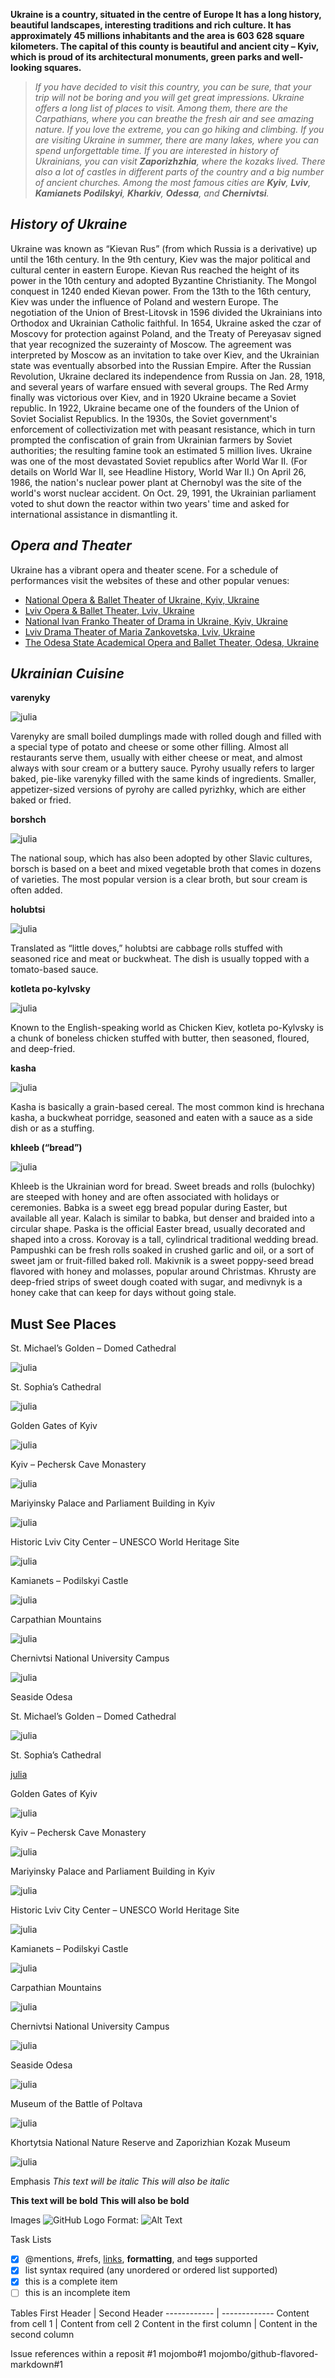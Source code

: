 __Ukraine is a country, situated in the centre of Europe
It has a long history, beautiful landscapes, interesting traditions and rich culture.
It has approximately 45 millions inhabitants and the area is 603 628 square kilometers.
The capital of this county is beautiful and ancient city – Kyiv, which is proud of its architectural monuments, green parks and well-looking squares.__

> _If you have decided to visit this country, you can be sure, that your trip will not be boring and you will get great impressions. 
Ukraine offers a long list of places to visit. 
Among them, there are the Carpathians, where you can breathe the fresh air and see amazing nature. If you love the extreme, you can go hiking and climbing. 
If you are visiting Ukraine in summer, there are many lakes, where you can spend unforgettable time. 
If you are interested in history of Ukrainians, you can visit **Zaporizhzhia**, where the kozaks lived. 
There also a lot of castles in different parts of the country and a big number of ancient churches. 
Among the most famous cities are **Kyiv**, **Lviv**, **Kamianets Podilskyi**, **Kharkiv**, **Odessa**, and **Chernivtsi**._

## *History of Ukraine*

Ukraine was known as “Kievan Rus” (from which Russia is a derivative) up until the 16th century. In the 9th century, Kiev was the major political and cultural center in eastern Europe. Kievan Rus reached the height of its power in the 10th century and adopted Byzantine Christianity. The Mongol conquest in 1240 ended Kievan power. From the 13th to the 16th century, Kiev was under the influence of Poland and western Europe. The negotiation of the Union of Brest-Litovsk in 1596 divided the Ukrainians into Orthodox and Ukrainian Catholic faithful. In 1654, Ukraine asked the czar of Moscovy for protection against Poland, and the Treaty of Pereyasav signed that year recognized the suzerainty of Moscow. The agreement was interpreted by Moscow as an invitation to take over Kiev, and the Ukrainian state was eventually absorbed into the Russian Empire.
After the Russian Revolution, Ukraine declared its independence from Russia on Jan. 28, 1918, and several years of warfare ensued with several groups. The Red Army finally was victorious over Kiev, and in 1920 Ukraine became a Soviet republic. In 1922, Ukraine became one of the founders of the Union of Soviet Socialist Republics. In the 1930s, the Soviet government's enforcement of collectivization met with peasant resistance, which in turn prompted the confiscation of grain from Ukrainian farmers by Soviet authorities; the resulting famine took an estimated 5 million lives. Ukraine was one of the most devastated Soviet republics after World War II. (For details on World War II, see Headline History, World War II.) On April 26, 1986, the nation's nuclear power plant at Chernobyl was the site of the world's worst nuclear accident. On Oct. 29, 1991, the Ukrainian parliament voted to shut down the reactor within two years' time and asked for international assistance in dismantling it.

## *Opera and Theater*

Ukraine has a vibrant opera and theater scene. For a schedule of performances visit the websites of these and other popular venues:
- [National Opera & Ballet Theater of Ukraine, Kyiv, Ukraine](https://www.opera.com.ua/)
- [Lviv Opera & Ballet Theater, Lviv, Ukraine](http://opera.lviv.ua/)
- [National Ivan Franko Theater of Drama in Ukraine, Kyiv, Ukraine](http://ft.org.ua/)
- [Lviv Drama Theater of Maria Zankovetska, Lviv, Ukraine](http://www.zankovetska.com.ua/)
- [The Odesa State Academical Opera and Ballet Theater, Odesa, Ukraine](http://www.opera.odessa.ua/)

## *Ukrainian Cuisine*

**varenyky**

![julia](Pictures/varenyky.jpg)

Varenyky are small boiled dumplings made with rolled dough and filled with a special type of potato and cheese or some other filling. Almost all restaurants serve them, usually with either cheese or meat, and almost always with sour cream or a buttery sauce. Pyrohy usually refers to larger baked, pie-like varenyky filled with the same kinds of ingredients. Smaller, appetizer-sized versions of pyrohy are called pyrizhky, which are either baked or fried.

**borshch**

![julia](Pictures/borsch.jpg)

The national soup, which has also been adopted by other Slavic cultures, borsch is based on a beet and mixed vegetable broth that comes in dozens of varieties. The most popular version is a clear broth, but sour cream is often added.

**holubtsi**

![julia](Pictures/golubtsy.png)

Translated as “little doves,” holubtsi are cabbage rolls stuffed with seasoned rice and meat or buckwheat. The dish is usually topped with a tomato-based sauce.

**kotleta po-kylvsky**

![julia](Pictures/kotleta.jpg)

Known to the English-speaking world as Chicken Kiev, kotleta po-Kylvsky is a chunk of boneless chicken stuffed with butter, then seasoned, floured, and deep-fried.

**kasha**

![julia](Pictures/kascha.jpg)

Kasha is basically a grain-based cereal. The most common kind is hrechana kasha, a buckwheat porridge, seasoned and eaten with a sauce as a side dish or as a stuffing.

**khleeb (“bread”)**

![julia](Pictures/bread.jpg)

Khleeb is the Ukrainian word for bread. Sweet breads and rolls (bulochky) are steeped with honey and are often associated with holidays or ceremonies. Babka is a sweet egg bread popular during Easter, but available all year. Kalach is similar to babka, but denser and braided into a circular shape. Paska is the official Easter bread, usually decorated and shaped into a cross. Korovay is a tall, cylindrical traditional wedding bread. Pampushki can be fresh rolls soaked in crushed garlic and oil, or a sort of sweet jam or fruit-filled baked roll. Makivnik is a sweet poppy-seed bread flavored with honey and molasses, popular around Christmas. Khrusty are deep-fried strips of sweet dough coated with sugar, and medivnyk is a honey cake that can keep for days without going stale.

## **Must See Places**


St. Michael’s Golden – Domed Cathedral

![julia](Pictures/St.MichaelGoldenDomedCathedral.jpg)
 
St. Sophia’s Cathedral

![julia](Pictures/SophiaanotherangleAdrian.jpg)
 
Golden Gates of Kyiv

![julia](Pictures/GoldenGateAdrian.jpg)
 
Kyiv – Pechersk Cave Monastery

![julia](Pictures/KyivPecherskCaveMonastery.jpg)
 
Mariyinsky Palace and Parliament Building in Kyiv

![julia](Pictures/MariyinskyPalaceandParliamentBuilding.jpg)
 
Historic Lviv City Center – UNESCO World Heritage Site

![julia](Pictures/HistoricLviv.jpg)
 
Kamianets – Podilskyi Castle

![julia](Pictures/KamianetsPodilskyiCastle.jpg)
 
Carpathian Mountains

![julia](Pictures/CarpathianMountains.jpg)
 
Chernivtsi National University Campus

![julia](Pictures/ChernivtsiNationalUniversity.jpg)
 
Seaside Odesa

St. Michael’s Golden – Domed Cathedral

![julia](Pictures/St.MichaelGoldenDomedCathedral.jpg)
 
St. Sophia’s Cathedral

[julia](Pictures/varenyky.jpg)
 
Golden Gates of Kyiv

![julia](Pictures/GoldenGateAdrian.jpg)
 
Kyiv – Pechersk Cave Monastery

![julia](Pictures/KyivPecherskCaveMonastery.jpg)
 
Mariyinsky Palace and Parliament Building in Kyiv

![julia](Pictures/MariyinskyPalaceandParliamentBuilding.jpg)
 
Historic Lviv City Center – UNESCO World Heritage Site

![julia](Pictures/varenyky.jpg)
 
Kamianets – Podilskyi Castle

![julia](Pictures/varenyky.jpg)
 
Carpathian Mountains

![julia](Pictures/varenyky.jpg)
 
Chernivtsi National University Campus

![julia](Pictures/ChernivtsiNationalUniversity.jpg)
 
Seaside Odesa

![julia](Pictures/SeasideOdesa.jpg)
 
Museum of the Battle of Poltava

![julia](Pictures/Poltava.jpg)
 
Khortytsia National Nature Reserve and Zaporizhian Kozak Museum

![julia](Pictures/KhortytsiaZaporizhianKozakMuseum.png)


  Emphasis
 *This text will be italic*
_This will also be italic_

**This text will be bold**
__This will also be bold__



   Images
   ![GitHub Logo](/images/logo.png)
Format: ![Alt Text](url)






Task Lists
- [x] @mentions, #refs, [links](), **formatting**, and <del>tags</del> supported
- [x] list syntax required (any unordered or ordered list supported)
- [x] this is a complete item
- [ ] this is an incomplete item

Tables
First Header | Second Header
------------ | -------------
Content from cell 1 | Content from cell 2
Content in the first column | Content in the second column



Issue references within a reposit
#1
mojombo#1
mojombo/github-flavored-markdown#1
